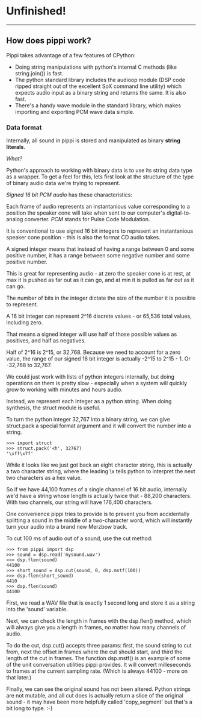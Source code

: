 # Unfinished!

---

## How does pippi work?

Pippi takes advantage of a few features of CPython:

- Doing string manipulations with python's internal C methods (like string.join()) is fast.
- The python standard library includes the audioop module (DSP code ripped straight out of the excellent SoX command line utility) which expects audio input as a binary string and returns the same. It is also fast.
- There's a handy wave module in the standard library, which makes importing and exporting PCM wave data simple.

### Data format

Internally, all sound in pippi is stored and manipulated as binary **string literals**. 

*What?*

Python's approach to working with binary data is to use its string data type as a wrapper. To get a 
feel for this, lets first look at the structure of the type of binary audio data we're trying to represent.

*Signed 16 bit PCM audio* has these characteristics:

Each frame of audio represents an instantanious value corresponding to a position the speaker cone will take 
when sent to our computer's digital-to-analog converter. *PCM* stands for Pulse Code Modulation.

It is conventional to use signed 16 bit integers to represent an instantanious speaker cone position - this 
is also the format CD audio takes. 

A signed integer means that instead of having a range between 0 and some positive number, it has a range 
between some negative number and some positive number.

This is great for representing audio - at zero the speaker cone is at rest, at max it is pushed as far out as 
it can go, and at min it is pulled as far out as it can go.

The number of bits in the integer dictate the size of the number it is possible to represent.

A 16 bit integer can represent 2^16 discrete values - or 65,536 total values, including zero.

That means a signed integer will use half of those possible values as positives, and half as negatives.

Half of 2^16 is 2^15, or 32,768. Because we need to account for a zero value, the range of our signed 16 bit integer 
is actually -2^15 to 2^15 - 1. Or -32,768 to 32,767.

We could just work with lists of python integers internally, but doing operations on them is pretty slow - 
especially when a system will quickly grow to working with minutes and hours audio.

Instead, we represent each integer as a python string. When doing synthesis, the struct module is useful.

To turn the python integer 32,767 into a binary string, we can give struct.pack a special format argument and 
it will convert the number into a string.

    >>> import struct
    >>> struct.pack('<h', 32767)
    '\xff\x7f'

While it looks like we just got back an eight character string, this is actually a two character string, 
where the leading \x tells python to interpret the next two characters as a hex value.

So if we have 44,100 frames of a single channel of 16 bit audio, internally we'd have a string whose length 
is actually twice that - 88,200 characters. With two channels, our string will have 176,400 characters.

One convenience pippi tries to provide is to prevent you from accidentally splitting a sound in the middle 
of a two-character word, which will instantly turn your audio into a brand new Merzbow track.

To cut 100 ms of audio out of a sound, use the cut method:

    >>> from pippi import dsp
    >>> sound = dsp.read('mysound.wav')
    >>> dsp.flen(sound)
    44100
    >>> short_sound = dsp.cut(sound, 0, dsp.mstf(100))
    >>> dsp.flen(short_sound)
    4410
    >>> dsp.flen(sound)
    44100

First, we read a WAV file that is exactly 1 second long and store it as a string into the 'sound' variable.

Next, we can check the length in frames with the dsp.flen() method, which will always give you a length in 
frames, no matter how many channels of audio.

To do the cut, dsp.cut() accepts three params: first, the sound string to cut from, next the offset in frames 
where the cut should start, and third the length of the cut in frames. The function dsp.mstf() is an example of 
some of the unit conversation utilities pippi provides. It will convert milleseconds to frames at the current 
sampling rate. (Which is always 44100 - more on that later.)

Finally, we can see the original sound has not been altered. Python strings are not mutable, and all cut does 
is actually return a slice of the original sound - it may have been more helpfully called 'copy_segment' but that's 
a bit long to type. :-)


